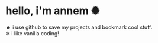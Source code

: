 <h1> hello, i'm annem ✺</h1>
☻ i use github to save my projects and bookmark cool stuff.
<br/>✲ i like vanilla coding!
